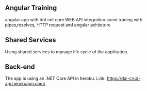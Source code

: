 ## Angular Training
angular app with dot net core WEB API integration
some traning with pipes,resolves, HTTP request and angular achiteture

## Shared Services
Using shared services to manage life cycle of the application.

## Back-end
The app is using an .NET Core API in heroku. 
Link: https://dal-crud-api.herokuapp.com/
